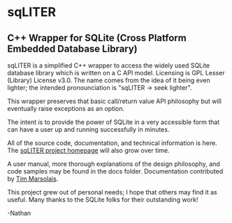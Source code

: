 # sqLITER
## C++ Wrapper for SQLite (Cross Platform Embedded Database Library)

sqLITER is a simplified C++ wrapper to access the widely used SQLite database library which is written on a C API model.  Licensing is GPL Lesser (Library) License v3.0.  The name comes from the idea of it being even lighter; the intended pronounciation is "sqLITER -> seek lighter".

This wrapper preserves that basic call/return value API philosophy but will eventually raise exceptions as an option.

The intent is to provide the power of SQLite in a very accessible form that can have a user up and running successfully in minutes.

All of the source code, documentation, and technical information is here.  The [sqLITER project homepage](http://sqliter.org) will also grow over time.

A user manual, more thorough explanations of the design philosophy, and code samples may be found in the docs folder.  Documentation contributed by [Tim Marsolais](http://www.tmarsolais.com).  

This project grew out of personal needs; I hope that others may find it as useful.  Many thanks to the SQLite folks for their outstanding work!

-Nathan
